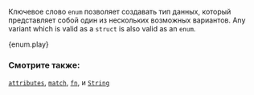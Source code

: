 Ключевое слово `enum` позволяет создавать тип данных, 
который представляет собой один из нескольких возможных вариантов. 
Any variant which is valid as a `struct` is also valid as an `enum`.

{enum.play}

### Смотрите также:

[`attributes`][attributes], [`match`][match], [`fn`][fn], и [`String`][str]

[attributes]: ../attribute.html
[c_struct]: http://en.wikipedia.org/wiki/Struct_(C_programming_language)
[match]: ../flow_control/match.html
[fn]: ../fn.html
[str]: ../std/str.html
